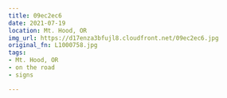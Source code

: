 ```yaml
---
title: 09ec2ec6
date: 2021-07-19
location: Mt. Hood, OR
img_url: https://d17enza3bfujl8.cloudfront.net/09ec2ec6.jpg
original_fn: L1000758.jpg
tags:
- Mt. Hood, OR
- on the road
- signs

---
```

